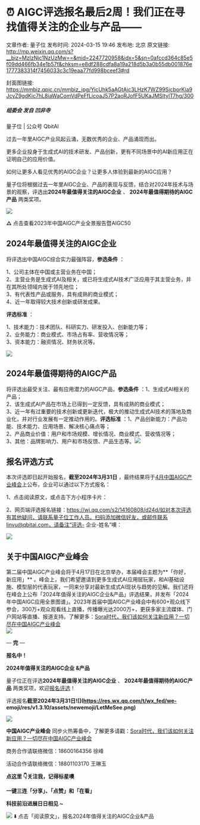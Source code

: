 # ⏰ AIGC评选报名最后2周！我们正在寻找值得关注的企业与产品——

文章作者: 量子位
发布时间: 2024-03-15 19:46
发布地: 北京
原文链接: http://mp.weixin.qq.com/s?__biz=MzIzNjc1NzUzMw==&mid=2247720958&idx=5&sn=0afccd364c85e5f09dd466fb34e1b57f&chksm=e8df288cdfa8a19a218d5b3a0b55db001876e1777383314f7456033c3c19eaa77fd998bceef3#rd

封面图链接: https://mmbiz.qpic.cn/mmbiz_jpg/YicUhk5aAGtAic3LHzK7WZ99SicborKia9JcyZ9gdKic7hL8iaWaComVdPeFfLicoaJ57P2aoRJofF5UKaJMSltylT7hg/300

##### 组委会 发自 凹非寺  
量子位 | 公众号 QbitAI

过去一年里AIGC产业风起云涌，无数优秀的企业、产品涌现而出。

更多企业投身于生成式AI的技术研发、产品创新，更有不同场景中的AI新应用正在证明自己的应用价值。

如何让更多人看见优秀的AIGC企业？让更多人体验到最新的AIGC应用？  

量子位将根据过去一年里AIGC企业、产品的表现与反馈，结合对2024年技术与场景的观察，评选出**2024年最值得关注的AIGC企业** 、
**2024年最值得期待的AIGC产品** 两类奖项。

[![](https://mmbiz.qpic.cn/mmbiz_jpg/YicUhk5aAGtD0R2qpPBPlib3FSM6C4uAZoXEDP3uYRgRI6ykC9rkHQlp4BxyUk0Xvz53ia5elictVXNcolZ8J2qiccQ/640?wx_fmt=jpeg&from=appmsg)](http://mp.weixin.qq.com/s?__biz=MzIzNjc1NzUzMw==&mid=2247671252&idx=2&sn=3661fcd6bd07e3c79a7d075b0a918eb5&chksm=e8deeaa6dfa963b041320ac327187f25973186d6d556eea59246beac29e9c33104c0f07f8607&scene=21#wechat_redirect)

**△** 点击查看2023年中国AIGC产业全景报告暨AIGC50

## 2024年最值得关注的AIGC企业

将评选出中国AIGC综合实力最强阵容，**参选条件** ：  

1、公司主体在中国或主营业务在中国；  
2、主营业务是生成式AI及相关，或已将生成式AI技术广泛应用于其主营业务，并在其所处领域内居于领先地位；  
3、有代表性产品或服务，具有成熟的商业模式；  
4、近一年取得较大技术创新或研发成果。

**评选标准** ：

1、技术能力：技术团队、科研实力、研发投入、创新能力等；  
2、业务能力：商业模式、市场占有率、营收情况等；  
3、资本能力：融资情况、财务状况等。

[![](https://mmbiz.qpic.cn/mmbiz_png/YicUhk5aAGtAic3LHzK7WZ99SicborKia9JcpTapE8iaCxzib7TpOnTpOwOliavRAYpSHPWPXJdiccpYicHlQJhAalxvpeA/640?wx_fmt=png)]()

## 2024年最值得期待的AIGC产品

将评选出最受关注、最有应用潜力的AIGC产品，**参选条件** ：1、生成式AI相关的产品；  
2、该生成式AI产品在市场上已得到一定反馈，具有成熟的商业模式；  
3、近一年有过重要的技术创新或更新迭代，极大的推动生成式AI技术的落地及商业化，并对行业发展有一定推动作用的。**评选标准**
：1、产品创新能力：产品功能、技术能力、应用场景、解决核心痛点等；  
2、产品商业价值：用户和市场规模、增长情况、商业模式、营收情况等；  
3、其他：品牌影响力、用户和市场反馈、产品生态等。[![](https://mmbiz.qpic.cn/mmbiz_png/YicUhk5aAGtAic3LHzK7WZ99SicborKia9JcmMNc0b8p2fP31ic6cV0Hu9Biaaic5D2tiacdhGcWztfiamjqCIAlPOWKgcw/640?wx_fmt=png)]()

## 报名评选方式

本次评选即日起开始报名，**截至2024年3月31日**
，最终结果将于[4月中国AIGC产业峰会](http://mp.weixin.qq.com/s?__biz=MzIzNjc1NzUzMw==&mid=2247718372&idx=3&sn=b89d20b431d783c185143da7c8948372&chksm=e8df2296dfa8ab8021659abb68c594c4ebe5b2907d12777771057499c61143c2cdaa8b3269b3&scene=21#wechat_redirect)上公布，企业可以通过以下方式报名：

1、点击阅读原文，或点击下方小程序卡片：

2、网页端评选报名链接：https://wj.qq.com/s2/14160808/d24d/如对本次评选有其他疑问，请联系量子位工作人员。扫码添加微信好友，或邮件联系linyu@qbitai.com，请备注“评选-
企业-姓名”噢：

![](https://mmbiz.qpic.cn/mmbiz_jpg/YicUhk5aAGtAWpxicYZhmXMZ1N4p7LaZ1KEhJ65y62rdq01rDDgCWfTiacUyHILnXN0EI5jY6EWPAp2aZqLz8qmaQ/640?wx_fmt=jpeg&wxfrom=5&wx_lazy=1&wx_co=1)

## 关于中国AIGC产业峰会

第二届中国AIGC产业峰会将于4月17日在北京举办，本届峰会主题为**「你好，新应用」**
。峰会上，我们希望邀请到更多生成式AI应用层玩家，和AI基础设施、模型层的代表玩家，一同来分享对最新生成式AI现状与趋势的见解。我们还将在峰会上公布「2024年值得关注的AIGC企业&产品」评选结果，并发布「2024年中国AIGC应用全景图谱」。2023年首届中国AIGC产业峰会中有600+观众线下参会，300万+观众观看线上直播，传播曝光达2000万+，更获多家主流媒体、门户网站等直播、报道支持。了解更多：[Sora时代，我们该如何关注新应用？一切尽在中国AIGC产业峰会](http://mp.weixin.qq.com/s?__biz=MzIzNjc1NzUzMw==&mid=2247718372&idx=3&sn=b89d20b431d783c185143da7c8948372&chksm=e8df2296dfa8ab8021659abb68c594c4ebe5b2907d12777771057499c61143c2cdaa8b3269b3&scene=21#wechat_redirect)  
[![](https://mmbiz.qpic.cn/mmbiz_jpg/YicUhk5aAGtAic3LHzK7WZ99SicborKia9JcdseCGw3lCMz2DBA8ndGqZ0Nbic1amdAI6NKyEibJkFFsXwaOWPAibjWeQ/640?wx_fmt=jpeg&from=appmsg)](http://mp.weixin.qq.com/s?__biz=MzIzNjc1NzUzMw==&mid=2247718372&idx=3&sn=b89d20b431d783c185143da7c8948372&chksm=e8df2296dfa8ab8021659abb68c594c4ebe5b2907d12777771057499c61143c2cdaa8b3269b3&scene=21#wechat_redirect)

— **完** —

**报名中！**

**2024年值得关注的AIGC企业 &产品**

量子位正在评选**2024年最值得关注的AIGC企业** 、 **2024年最值得期待的AIGC产品** 两类奖项，欢迎[报名评选]()！

评选报名**截至2024年3月31日![](https://res.wx.qq.com/t/wx_fed/we-
emoji/res/v1.3.10/assets/newemoji/LetMeSee.png)**

![](https://mmbiz.qpic.cn/mmbiz_png/YicUhk5aAGtC7IzBlicP1jwLsfiaw2A2ibBoWRgd47kXexFUOSSzXn5f9fDcza39rny2BgqyDQkDrSoLCDh3Ag7XwA/640?wx_fmt=png&from=appmsg)

**中国AIGC产业峰会**
同步火热筹备中，了解更多请戳：[Sora时代，我们该如何关注新应用？一切尽在中国AIGC产业峰会](http://mp.weixin.qq.com/s?__biz=MzIzNjc1NzUzMw==&mid=2247718372&idx=3&sn=b89d20b431d783c185143da7c8948372&chksm=e8df2296dfa8ab8021659abb68c594c4ebe5b2907d12777771057499c61143c2cdaa8b3269b3&scene=21#wechat_redirect)

商务合作请联络微信：18600164356 徐峰  

活动合作请联络微信：18801103170 王琳玉

  

**点这里 👇关注我，记得标星噢**

**一键三连「分享」、「点赞」和「在看」**

**科技前沿进展日日相见 ~**

![](https://mmbiz.qpic.cn/mmbiz_svg/g9RQicMD01M0tYoRQT2cMQRmPS5ZDyrrfzeksiay90KaDzlGBH61icqHxmgFKfvfXtVuwTHV740CDLAaXU1LIfZyoJEpYKcRIiaE/640?wx_fmt=svg)
⬇️ 点击「阅读原文」，报名2024年值得关注的AIGC企业&产品

